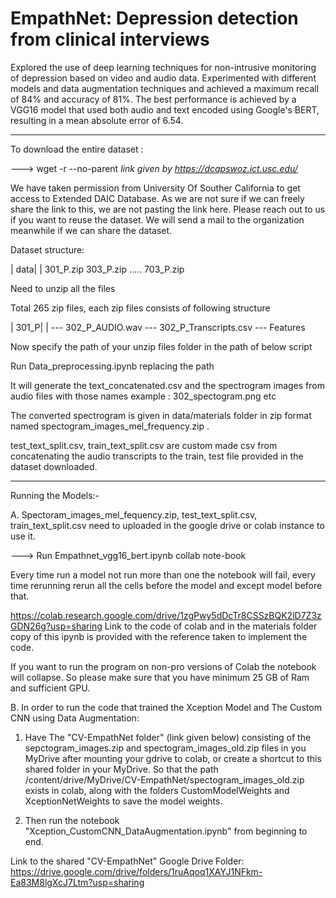 # EmpathNet: Depression detection from clinical interviews
Explored the use of deep learning techniques for non-intrusive monitoring of depression based on video and audio data. Experimented with different models and data augmentation techniques and achieved a maximum recall of 84% and accuracy of 81%. The best performance is achieved by a VGG16 model that used both audio and text encoded using Google's BERT, resulting in a mean absolute error of 6.54.

-------------------------------------------------


To download the entire dataset  :

--->   wget -r --no-parent *link given by https://dcapswoz.ict.usc.edu/*


We have taken permission from University Of Souther California to get access to Extended DAIC Database. As we are not sure if we can freely share the link to this, we are not pasting the link here. Please reach out to us if you want to reuse the dataset. We will send a mail to the organization meanwhile if we can share the dataset.



Dataset structure:

| data|
      |
       301_P.zip 303_P.zip ..... 703_P.zip 

Need to unzip all the files

Total 265 zip files, each zip files consists of following structure

| 301_P|
       |
        --- 302_P_AUDIO.wav
	--- 302_P_Transcripts.csv
	--- Features



Now specify the path of your unzip files folder in the path of below script

Run Data_preprocessing.ipynb replacing the path 

It will generate the text_concatenated.csv and the spectrogram images from audio files with those names example : 302_spectogram.png etc

The converted spectrogram is given in data/materials folder in zip format named spectogram_images_mel_frequency.zip .

test_text_split.csv, train_text_split.csv are custom made csv from concatenating the audio transcripts to the train, test file provided in the dataset downloaded.


------------------------------------
Running the Models:-

A.
Spectoram_images_mel_fequency.zip, test_text_split.csv, train_text_split.csv need to uploaded in the google drive or colab instance to use it.

---> Run Empathnet_vgg16_bert.ipynb collab note-book 

Every time run a model not run more than one the notebook will fail, every time rerunning rerun all the cells before the model and except model before that.

https://colab.research.google.com/drive/1zgPwy5dDcTr8CSSzBQK2lD7Z3zGDN26g?usp=sharing Link to the code of colab and in the materials folder copy of this ipynb is provided with the reference taken to implement the code.


If you want to run the program on non-pro versions of Colab the notebook will collapse. So please make sure that you have minimum 25 GB of Ram and sufficient GPU.



B. In order to run the code that trained the Xception Model and The Custom CNN using Data Augmentation:

1. Have The "CV-EmpathNet folder" (link given below) consisting of the sepctogram_images.zip and spectogram_images_old.zip files in you MyDrive after mounting your gdrive to colab, or create a shortcut to this shared folder in your MyDrive.
So that the path /content/drive/MyDrive/CV-EmpathNet/spectogram_images_old.zip exists in colab, along with the folders CustomModelWeights and XceptionNetWeights to save the model weights.

2. Then run the notebook "Xception_CustomCNN_DataAugmentation.ipynb" from beginning to end.


Link to the shared "CV-EmpathNet" Google Drive Folder: https://drive.google.com/drive/folders/1ruAqoq1XAYJ1NFkm-Ea83M8lgXcJ7Ltm?usp=sharing
